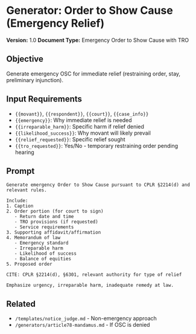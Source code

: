 # Generator: Order to Show Cause (Emergency Relief)

**Version:** 1.0
**Document Type:** Emergency Order to Show Cause with TRO

## Objective
Generate emergency OSC for immediate relief (restraining order, stay, preliminary injunction).

## Input Requirements
- `{{movant}}`, `{{respondent}}`, `{{court}}`, `{{case_info}}`
- `{{emergency}}`: Why immediate relief is needed
- `{{irreparable_harm}}`: Specific harm if relief denied
- `{{likelihood_success}}`: Why movant will likely prevail
- `{{relief_requested}}`: Specific relief sought
- `{{tro_requested}}`: Yes/No - temporary restraining order pending hearing

## Prompt
```
Generate emergency Order to Show Cause pursuant to CPLR §2214(d) and relevant rules.

Include:
1. Caption
2. Order portion (for court to sign)
   - Return date and time
   - TRO provisions (if requested)
   - Service requirements
3. Supporting affidavit/affirmation
4. Memorandum of law
   - Emergency standard
   - Irreparable harm
   - Likelihood of success
   - Balance of equities
5. Proposed order

CITE: CPLR §2214(d), §6301, relevant authority for type of relief

Emphasize urgency, irreparable harm, inadequate remedy at law.
```

## Related
- `/templates/notice_judge.md` - Non-emergency approach
- `/generators/article78-mandamus.md` - If OSC is denied
